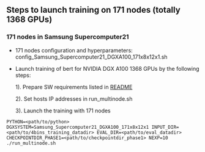 ## Steps to launch training on 171 nodes (totally 1368 GPUs)

### 171 nodes in Samsung Supercomputer21

* 171 nodes configuration and hyperparameters: config_Samsung_Supercomputer21_DGXA100_171x8x12x1.sh
* Launch training of bert for NVIDIA DGX A100 1368 GPUs by the following steps:

  1). Prepare SW requirements listed in [README](../pytorch/README.md) 
  
  2). Set hosts IP addresses in run_multinode.sh
   
  3). Launch the training with 171 nodes
```shell
PYTHON=<path/to/python> DGXSYSTEM=Samsung_Supercomputer21_DGXA100_171x8x12x1 INPUT_DIR=<path/to/4bins_training_datadir> EVAL_DIR=<path/to/eval_datadir> CHECKPOINTDIR_PHASE1=<path/to/checkpointdir_phase1> NEXP=10 ./run_multinode.sh
```
